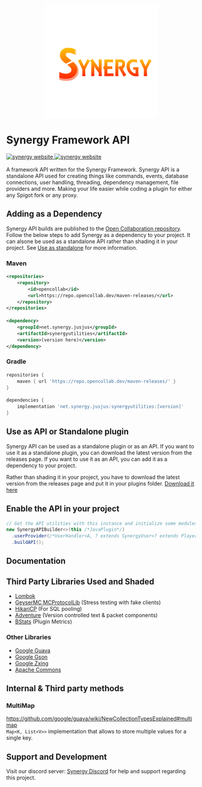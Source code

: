 [//]: # (https://img.shields.io/static/v1?label=Need%20support?&message=Join%20our%20discord&color=informational&style=for-the-badge&logo=discord)

<div align="center">  
 <img src="icons/synergy_logo_no_background.png" width="300px"/>  
</div>

# Synergy Framework API
<a href="https://www.jusjus.me/synergy" target="_blank">
 <img src="https://img.shields.io/static/v1?label=Need%20more%20information&message=See%20Synergy%20website&color=%3CCOLOR%3E&style=for-the-badge" alt="synergy website">
</a>
<a href="https://discord.gg/n7xb57G7Ur" target="_blank">
 <img src="https://img.shields.io/static/v1?label=Need%20support?&message=Join%20our%20discord&color=informational&style=for-the-badge&logo=discord" alt="synergy website">
</a>
<br><br>
A framework API written for the Synergy Framework. Synergy API is a standalone API 
used for creating things like commands, events, database connections, user handling, 
threading, dependency management, file providers and more. Making your life easier while coding a plugin for either any Spigot fork or any proxy.

## Adding as a Dependency
Synergy API builds are published to the [Open Collaboration repository]().
Follow the below steps to add Synergy as a dependency to your project. It can alsone be used as a standalone API rather than shading it in your project. See [Use as standalone](#use-as-standalone) for more information.
### Maven

```xml
<repositories>
    <repository>
        <id>opencollab</id>
        <url>https://repo.opencollab.dev/maven-releases/</url>
    </repository>
</repositories>

<dependency>
    <groupId>net.synergy.jusjus</groupId>
    <artifactId>synergyutilities</artifactId>
    <version>(version here)</version>
</dependency>
```

### Gradle

```groovy
repositories {
    maven { url 'https://repo.opencollab.dev/maven-releases/' }
}

dependencies {
    implementation 'net.synergy.jusjus:synergyutilities:[version]'
}
```

## Use as API or Standalone plugin
Synergy API can be used as a standalone plugin or as an API. If you want to use it as a standalone plugin, you can download the latest version from the releases page. 
If you want to use it as an API, you can add it as a dependency to your project.

Rather than shading it in your project, you have to download the latest version from the releases page and put it in your plugins folder.
[Download it here]()

## Enable the API in your project
```java
// Get the API utilities with this instance and initialize some modules.
new SynergyAPIBuilder<>(this /*JavaPlugin*/)
  .userProvider(/*UserHandler<A, ? extends SynergyUser<? extends Player> */)
  .buildAPI();
```

## Documentation

## Third Party Libraries Used and Shaded
- [Lombok](https://projectlombok.org/)
- [GeyserMC MCProtocolLib](https://github.com/GeyserMC/MCProtocolLib) (Stress testing with fake clients)
- [HikariCP](https://github.com/brettwooldridge/HikariCP) (For SQL pooling)
- [Adventure](https://docs.adventure.kyori.net/getting-started.html) (Version controlled text & packet components)
- [BStats](https://bstats.org/) (Plugin Metrics)

[//]: # (https://github.com/lewysDavies/Java-Probability-Collection)
[//]: # (https://github.com/MrIvanPlays/AnnotationConfig)

### Other Libraries
- [Google Guava](https://github.com/google/guava)
- [Google Gson]()
- [Google Zxing]()
- [Apache Commons]()

[//]: # (-     compile group: 'com.googlecode.json-simple', name: 'json-simple', version: '1.1')
[//]: # (  compile group: 'com.google.inject', name: 'guice', version: '4.0' // INJECTION)
[//]: # (  compile group: 'com.google.code.gson', name: 'gson', version: '2.3.1' // GSON)
[//]: # (  compile group: 'com.google.zxing', name: 'core', version: '3.2.1')
[//]: # (  compile group: 'com.google.guava', name: 'guava', version: 'r05' // Guava)
[//]: # (  compile group: 'com.github.enerccio', name: 'gson-utilities', version: '1.1.0' // GSON Utility)
[//]: # (implementation 'org.bstats:bstats-bukkit:3.0.0')

## Internal & Third party methods

### MultiMap
https://github.com/google/guava/wiki/NewCollectionTypesExplained#multimap <br>
`Map<K, List<V>>` implementation that allows to store multiple values for a single key.

## Support and Development
Visit our discord server: [Synergy Discord](https://discord.gg/n7xb57G7Ur) for help and support regarding this project.